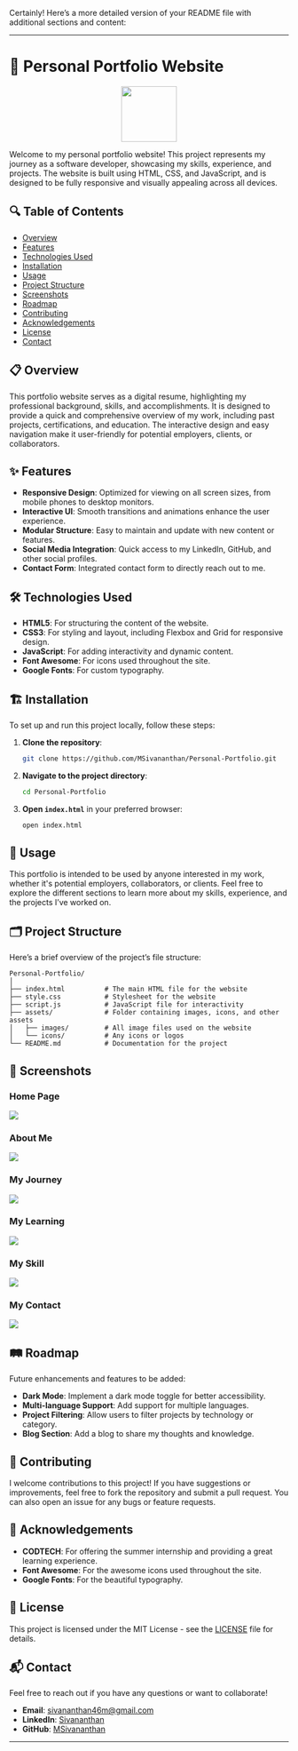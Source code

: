 Certainly! Here’s a more detailed version of your README file with additional sections and content:

---

# 🌟 Personal Portfolio Website

<div id="header" align="center">
  <img src="https://github.com/MSivananthan/Siva_Portfolio/blob/main/logo_1-removebg-preview%201%20-%20Copy.png
" width="100"/>
</div>

                                                          

Welcome to my personal portfolio website! This project represents my journey as a software developer, showcasing my skills, experience, and projects. The website is built using HTML, CSS, and JavaScript, and is designed to be fully responsive and visually appealing across all devices.

## 🔍 Table of Contents
- [Overview](#overview)
- [Features](#features)
- [Technologies Used](#technologies-used)
- [Installation](#installation)
- [Usage](#usage)
- [Project Structure](#project-structure)
- [Screenshots](#screenshots)
- [Roadmap](#roadmap)
- [Contributing](#contributing)
- [Acknowledgements](#acknowledgements)
- [License](#license)
- [Contact](#contact)

## 📋 Overview
This portfolio website serves as a digital resume, highlighting my professional background, skills, and accomplishments. It is designed to provide a quick and comprehensive overview of my work, including past projects, certifications, and education. The interactive design and easy navigation make it user-friendly for potential employers, clients, or collaborators.

## ✨ Features
- **Responsive Design**: Optimized for viewing on all screen sizes, from mobile phones to desktop monitors.
- **Interactive UI**: Smooth transitions and animations enhance the user experience.
- **Modular Structure**: Easy to maintain and update with new content or features.
- **Social Media Integration**: Quick access to my LinkedIn, GitHub, and other social profiles.
- **Contact Form**: Integrated contact form to directly reach out to me.

## 🛠️ Technologies Used
- **HTML5**: For structuring the content of the website.
- **CSS3**: For styling and layout, including Flexbox and Grid for responsive design.
- **JavaScript**: For adding interactivity and dynamic content.
- **Font Awesome**: For icons used throughout the site.
- **Google Fonts**: For custom typography.

## 🏗️ Installation
To set up and run this project locally, follow these steps:

1. **Clone the repository**:
   ```bash
   git clone https://github.com/MSivananthan/Personal-Portfolio.git
   ```
2. **Navigate to the project directory**:
   ```bash
   cd Personal-Portfolio
   ```
3. **Open `index.html`** in your preferred browser:
   ```bash
   open index.html
   ```

## 🎯 Usage
This portfolio is intended to be used by anyone interested in my work, whether it's potential employers, collaborators, or clients. Feel free to explore the different sections to learn more about my skills, experience, and the projects I’ve worked on.

## 🗂️ Project Structure
Here’s a brief overview of the project’s file structure:

```
Personal-Portfolio/
│
├── index.html          # The main HTML file for the website
├── style.css           # Stylesheet for the website
├── script.js           # JavaScript file for interactivity
├── assets/             # Folder containing images, icons, and other assets
│   ├── images/         # All image files used on the website
│   └── icons/          # Any icons or logos
└── README.md           # Documentation for the project
```

## 📸 Screenshots

### Home Page
<img src="Home Page.png">

### About Me
<img src="About Page.png">

### My Journey
<img src="My Journey.png">

### My Learning
<img src="Learning Page.png">

### My Skill
<img src="My Skill Page.png">

### My Contact
<img src="Contact page.png">

## 🛤️ Roadmap
Future enhancements and features to be added:
- **Dark Mode**: Implement a dark mode toggle for better accessibility.
- **Multi-language Support**: Add support for multiple languages.
- **Project Filtering**: Allow users to filter projects by technology or category.
- **Blog Section**: Add a blog to share my thoughts and knowledge.

## 🤝 Contributing
I welcome contributions to this project! If you have suggestions or improvements, feel free to fork the repository and submit a pull request. You can also open an issue for any bugs or feature requests.

## 🙏 Acknowledgements
- **CODTECH**: For offering the summer internship and providing a great learning experience.
- **Font Awesome**: For the awesome icons used throughout the site.
- **Google Fonts**: For the beautiful typography.

## 📄 License
This project is licensed under the MIT License - see the [LICENSE](LICENSE) file for details.

## 📬 Contact
Feel free to reach out if you have any questions or want to collaborate!

- **Email**: [sivananthan46m@gmail.com](mailto:sivananthan46m@gmail.com)
- **LinkedIn**: [Sivananthan](https://www.linkedin.com/in/sivananthanm/)
- **GitHub**: [MSivananthan](https://github.com/MSivananthan)

---


